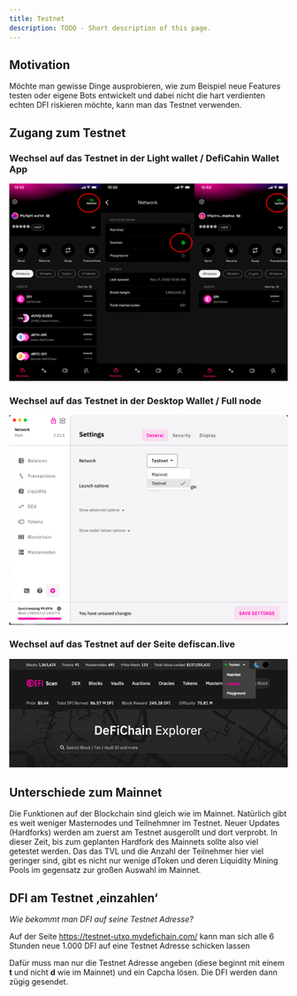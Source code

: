 ```yaml
---
title: Testnet
description: TODO - Short description of this page.
---
```


## Motivation

Möchte man gewisse Dinge ausprobieren, wie zum Beispiel neue Features testen oder eigene Bots entwickelt und dabei nicht die hart verdienten echten DFI riskieren möchte, kann man das Testnet verwenden.

## Zugang zum Testnet

### Wechsel auf das Testnet in der Light wallet / DefiCahin Wallet App

![](./media/testnet_DE_lightwallet.png)

### Wechsel auf das Testnet in der Desktop Wallet / Full node

![](./media/testnet_DE_desktop.png)

### Wechsel auf das Testnet auf der Seite defiscan.live

![](./media/testnet_DE_defiscan.png)

## Unterschiede zum Mainnet

Die Funktionen auf der Blockchain sind gleich wie im Mainnet. Natürlich gibt es weit weniger Masternodes und Teilnehmner im Testnet. Neuer Updates (Hardforks) werden am zuerst am Testnet ausgerollt und dort verprobt. In dieser Zeit, bis zum geplanten Hardfork des Mainnets sollte also viel getestet werden. Das das TVL und die Anzahl der Teilnehmer hier viel geringer sind, gibt es nicht nur wenige dToken und deren Liquidity Mining Pools im gegensatz zur großen Auswahl im Mainnet.

## DFI am Testnet ‚einzahlen‘

_Wie bekommt man DFI auf seine Testnet Adresse?_

Auf der Seite <https://testnet-utxo.mydefichain.com/> kann man sich alle 6 Stunden neue 1.000 DFI auf eine Testnet Adresse schicken lassen

Dafür muss man nur die Testnet Adresse angeben (diese beginnt mit einem **t** und nicht **d** wie im Mainnet) und ein Capcha lösen. Die DFI werden dann zügig gesendet.
